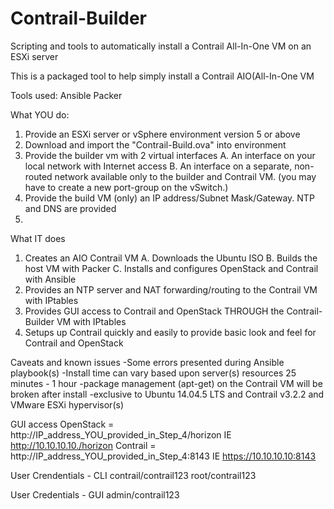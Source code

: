 # Contrail-Builder
Scripting and tools to automatically install a Contrail All-In-One VM on an ESXi server

This is a packaged tool to help simply install a Contrail AIO(All-In-One VM

Tools used:
Ansible
Packer


What YOU do:
1.  Provide an ESXi server or vSphere environment version 5 or above
2.  Download and import the "Contrail-Build.ova" into environment
3.  Provide the builder vm with 2 virtual interfaces
  A.  An interface on your local network with Internet access
  B.  An interface on a separate, non-routed network available only to the builder and Contrail VM.  (you may have to create a       new port-group on the vSwitch.)
4.  Provide the build VM (only) an IP address/Subnet Mask/Gateway.  NTP and DNS are provided
5.  

What IT does
1.  Creates an AIO Contrail VM
  A.  Downloads the Ubuntu ISO
  B.  Builds the host VM with Packer
  C.  Installs and configures OpenStack and Contrail with Ansible
2.  Provides an NTP server and NAT forwarding/routing to the Contrail VM with IPtables
3.  Provides GUI access to Contrail and OpenStack THROUGH the Contrail-Builder VM with IPtables
4.  Setups up Contrail quickly and easily to provide basic look and feel for Contrail and OpenStack

Caveats and known issues
-Some errors presented during Ansible playbook(s)
-Install time can vary based upon server(s) resources 25 minutes - 1 hour
-package management (apt-get) on the Contrail VM will be broken after install
-exclusive to Ubuntu 14.04.5 LTS and Contrail v3.2.2 and VMware ESXi hypervisor(s)


GUI access
OpenStack = http://IP_address_YOU_provided_in_Step_4/horizon  IE http://10.10.10.10./horizon
Contrail = http://IP_address_YOU_provided_in_Step_4:8143      IE https://10.10.10.10:8143

User Crendentials - CLI
contrail/contrail123
root/contrail123

User Credentials - GUI
admin/contrail123

 
